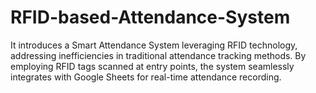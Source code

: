 # RFID-based-Attendance-System
It introduces a Smart Attendance System leveraging RFID technology, addressing inefficiencies in traditional attendance tracking methods. By employing RFID tags scanned at entry points, the system seamlessly integrates with Google Sheets for real-time attendance recording.
